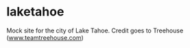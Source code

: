 # laketahoe
Mock site for the city of Lake Tahoe.  Credit goes to Treehouse (www.teamtreehouse.com)
